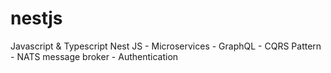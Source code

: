 # nestjs
Javascript & Typescript
Nest JS - Microservices - GraphQL - CQRS Pattern - NATS message broker - Authentication
